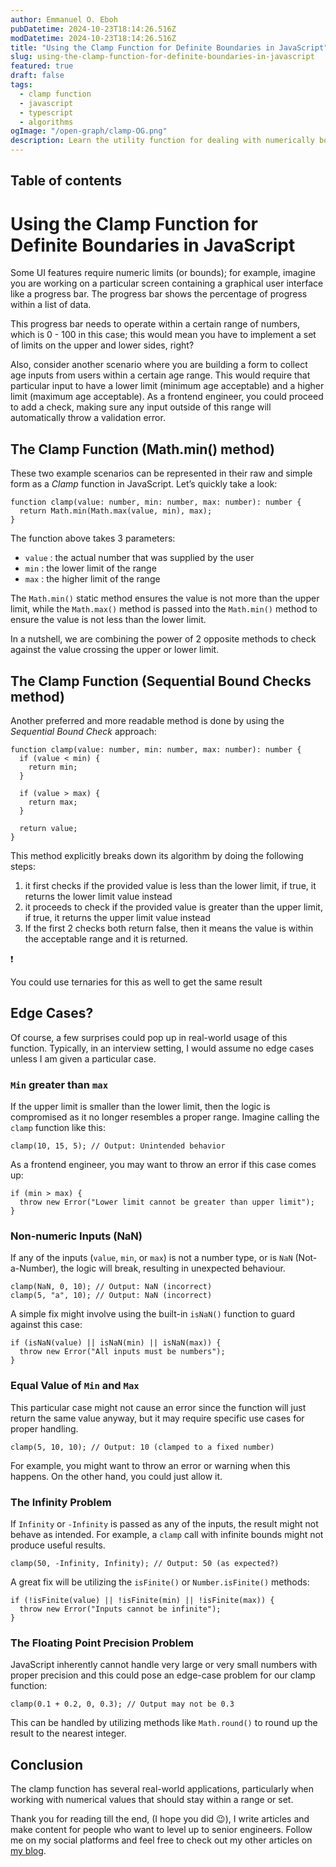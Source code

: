 ```yaml
---
author: Emmanuel O. Eboh
pubDatetime: 2024-10-23T18:14:26.516Z
modDatetime: 2024-10-23T18:14:26.516Z
title: "Using the Clamp Function for Definite Boundaries in JavaScript"
slug: using-the-clamp-function-for-definite-boundaries-in-javascript
featured: true
draft: false
tags:
  - clamp function
  - javascript
  - typescript
  - algorithms
ogImage: "/open-graph/clamp-OG.png"
description: Learn the utility function for dealing with numerically bounded data
---
```


## Table of contents

# Using the Clamp Function for Definite Boundaries in JavaScript

Some UI features require numeric limits (or bounds); for example, imagine you are working on a particular screen containing a graphical user interface like a progress bar. The progress bar shows the percentage of progress within a list of data.

This progress bar needs to operate within a certain range of numbers, which is 0 - 100 in this case; this would mean you have to implement a set of limits on the upper and lower sides, right?

Also, consider another scenario where you are building a form to collect age inputs from users within a certain age range. This would require that particular input to have a lower limit (minimum age acceptable) and a higher limit (maximum age acceptable). As a frontend engineer, you could proceed to add a check, making sure any input outside of this range will automatically throw a validation error.

## The Clamp Function (Math.min() method)

These two example scenarios can be represented in their raw and simple form as a _Clamp_ function in JavaScript. Let’s quickly take a look:

```tsx
function clamp(value: number, min: number, max: number): number {
  return Math.min(Math.max(value, min), max);
}
```

The function above takes 3 parameters:

- `value` : the actual number that was supplied by the user
- `min` : the lower limit of the range
- `max` : the higher limit of the range

The `Math.min()` static method ensures the value is not more than the upper limit, while the `Math.max()` method is passed into the `Math.min()` method to ensure the value is not less than the lower limit.

In a nutshell, we are combining the power of 2 opposite methods to check against the value crossing the upper or lower limit.

## The Clamp Function (Sequential Bound Checks method)

Another preferred and more readable method is done by using the _Sequential Bound Check_ approach:

```tsx
function clamp(value: number, min: number, max: number): number {
  if (value < min) {
    return min;
  }

  if (value > max) {
    return max;
  }

  return value;
}
```

This method explicitly breaks down its algorithm by doing the following steps:

1. it first checks if the provided value is less than the lower limit, if true, it returns the lower limit value instead
2. it proceeds to check if the provided value is greater than the upper limit, if true, it returns the upper limit value instead
3. If the first 2 checks both return false, then it means the value is within the acceptable range and it is returned.

<aside>
❗

You could use ternaries for this as well to get the same result

</aside>

## Edge Cases?

Of course, a few surprises could pop up in real-world usage of this function. Typically, in an interview setting, I would assume no edge cases unless I am given a particular case.

### `Min` greater than `max`

If the upper limit is smaller than the lower limit, then the logic is compromised as it no longer resembles a proper range. Imagine calling the `clamp` function like this:

```tsx
clamp(10, 15, 5); // Output: Unintended behavior
```

As a frontend engineer, you may want to throw an error if this case comes up:

```tsx
if (min > max) {
  throw new Error("Lower limit cannot be greater than upper limit");
}
```

### Non-numeric Inputs (NaN)

If any of the inputs (`value`, `min`, or `max`) is not a number type, or is `NaN` (Not-a-Number), the logic will break, resulting in unexpected behaviour.

```tsx
clamp(NaN, 0, 10); // Output: NaN (incorrect)
clamp(5, "a", 10); // Output: NaN (incorrect)
```

A simple fix might involve using the built-in `isNaN()` function to guard against this case:

```tsx
if (isNaN(value) || isNaN(min) || isNaN(max)) {
  throw new Error("All inputs must be numbers");
}
```

### Equal Value of `Min` and `Max`

This particular case might not cause an error since the function will just return the same value anyway, but it may require specific use cases for proper handling.

```tsx
clamp(5, 10, 10); // Output: 10 (clamped to a fixed number)
```

For example, you might want to throw an error or warning when this happens. On the other hand, you could just allow it.

### The Infinity Problem

If `Infinity` or `-Infinity` is passed as any of the inputs, the result might not behave as intended. For example, a `clamp` call with infinite bounds might not produce useful results.

```tsx
clamp(50, -Infinity, Infinity); // Output: 50 (as expected?)
```

A great fix will be utilizing the `isFinite()` or `Number.isFinite()` methods:

```tsx
if (!isFinite(value) || !isFinite(min) || !isFinite(max)) {
  throw new Error("Inputs cannot be infinite");
}
```

### The Floating Point Precision Problem

JavaScript inherently cannot handle very large or very small numbers with proper precision and this could pose an edge-case problem for our clamp function:

```tsx
clamp(0.1 + 0.2, 0, 0.3); // Output may not be 0.3
```

This can be handled by utilizing methods like `Math.round()` to round up the result to the nearest integer.

## Conclusion

The clamp function has several real-world applications, particularly when working with numerical values that should stay within a range or set.

Thank you for reading till the end, (I hope you did 😉), I write articles and make content for people who want to level up to senior engineers. Follow me on my social platforms and feel free to check out my other articles on [my blog](https://www.emmanueleboh.com).
